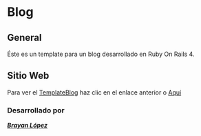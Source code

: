# Blog
## General
Éste es un template para un blog desarrollado en Ruby On Rails 4.
## Sitio Web
Para ver el [TemplateBlog](https://templateblog.herokuapp.com) haz clic en el enlace anterior o [Aquí](https://templateblog.herokuapp.com)
### Desarrollado por
[**_Brayan López_**](https://www.facebook.com/brxyxmp)
